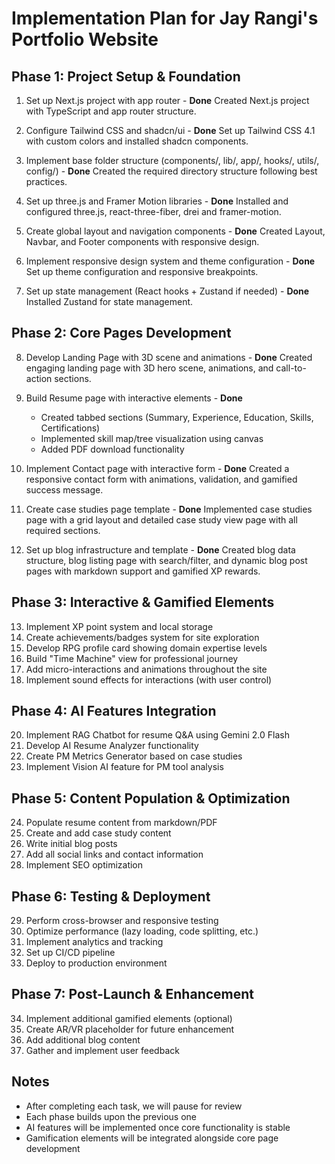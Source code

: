 # Implementation Plan for Jay Rangi's Portfolio Website

## Phase 1: Project Setup & Foundation

1. Set up Next.js project with app router - **Done**
   Created Next.js project with TypeScript and app router structure.

2. Configure Tailwind CSS and shadcn/ui - **Done**
   Set up Tailwind CSS 4.1 with custom colors and installed shadcn components.

3. Implement base folder structure (components/, lib/, app/, hooks/, utils/, config/) - **Done**
   Created the required directory structure following best practices.

4. Set up three.js and Framer Motion libraries - **Done**
   Installed and configured three.js, react-three-fiber, drei and framer-motion.

5. Create global layout and navigation components - **Done**
   Created Layout, Navbar, and Footer components with responsive design.

6. Implement responsive design system and theme configuration - **Done**
   Set up theme configuration and responsive breakpoints.

7. Set up state management (React hooks + Zustand if needed) - **Done**
   Installed Zustand for state management.

## Phase 2: Core Pages Development

8. Develop Landing Page with 3D scene and animations - **Done**
   Created engaging landing page with 3D hero scene, animations, and call-to-action sections.

9. Build Resume page with interactive elements - **Done**
   - Created tabbed sections (Summary, Experience, Education, Skills, Certifications)
   - Implemented skill map/tree visualization using canvas
   - Added PDF download functionality

10. Implement Contact page with interactive form - **Done**
    Created a responsive contact form with animations, validation, and gamified success message.

11. Create case studies page template - **Done**
    Implemented case studies page with a grid layout and detailed case study view page with all required sections.

12. Set up blog infrastructure and template - **Done**
    Created blog data structure, blog listing page with search/filter, and dynamic blog post pages with markdown support and gamified XP rewards.

## Phase 3: Interactive & Gamified Elements

13. Implement XP point system and local storage
14. Create achievements/badges system for site exploration
15. Develop RPG profile card showing domain expertise levels
16. Build "Time Machine" view for professional journey
17. Add micro-interactions and animations throughout the site
18. Implement sound effects for interactions (with user control)

## Phase 4: AI Features Integration


20. Implement RAG Chatbot for resume Q&A using Gemini 2.0 Flash
21. Develop AI Resume Analyzer functionality
22. Create PM Metrics Generator based on case studies
23. Implement Vision AI feature for PM tool analysis

## Phase 5: Content Population & Optimization

24. Populate resume content from markdown/PDF
25. Create and add case study content
26. Write initial blog posts
27. Add all social links and contact information
28. Implement SEO optimization

## Phase 6: Testing & Deployment

29. Perform cross-browser and responsive testing
30. Optimize performance (lazy loading, code splitting, etc.)
31. Implement analytics and tracking
32. Set up CI/CD pipeline
33. Deploy to production environment

## Phase 7: Post-Launch & Enhancement

34. Implement additional gamified elements (optional)
35. Create AR/VR placeholder for future enhancement
36. Add additional blog content
37. Gather and implement user feedback

## Notes
- After completing each task, we will pause for review
- Each phase builds upon the previous one
- AI features will be implemented once core functionality is stable
- Gamification elements will be integrated alongside core page development 